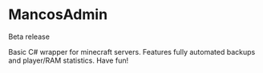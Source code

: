 MancosAdmin
===========

Beta release

Basic C# wrapper for minecraft servers. Features fully automated backups and player/RAM statistics. Have fun!
